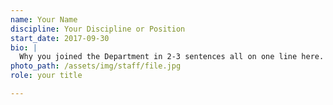 ```yaml
---
name: Your Name
discipline: Your Discipline or Position
start_date: 2017-09-30
bio: |
  Why you joined the Department in 2-3 sentences all on one line here.
photo_path: /assets/img/staff/file.jpg
role: your title

---
```

